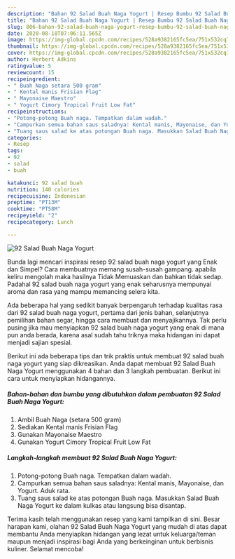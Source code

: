 ```yaml
---
description: "Bahan 92 Salad Buah Naga Yogurt | Resep Bumbu 92 Salad Buah Naga Yogurt Yang Mudah Dan Praktis"
title: "Bahan 92 Salad Buah Naga Yogurt | Resep Bumbu 92 Salad Buah Naga Yogurt Yang Mudah Dan Praktis"
slug: 806-bahan-92-salad-buah-naga-yogurt-resep-bumbu-92-salad-buah-naga-yogurt-yang-mudah-dan-praktis
date: 2020-08-18T07:06:11.565Z
image: https://img-global.cpcdn.com/recipes/528a9382165fc5ea/751x532cq70/92-salad-buah-naga-yogurt-foto-resep-utama.jpg
thumbnail: https://img-global.cpcdn.com/recipes/528a9382165fc5ea/751x532cq70/92-salad-buah-naga-yogurt-foto-resep-utama.jpg
cover: https://img-global.cpcdn.com/recipes/528a9382165fc5ea/751x532cq70/92-salad-buah-naga-yogurt-foto-resep-utama.jpg
author: Herbert Adkins
ratingvalue: 5
reviewcount: 15
recipeingredient:
- " Buah Naga setara 500 gram"
- " Kental manis Frisian Flag"
- " Mayonaise Maestro"
- " Yogurt Cimory Tropical Fruit Low Fat"
recipeinstructions:
- "Potong-potong Buah naga. Tempatkan dalam wadah."
- "Campurkan semua bahan saus saladnya: Kental manis, Mayonaise, dan Yogurt. Aduk rata."
- "Tuang saus salad ke atas potongan Buah naga. Masukkan Salad Buah Naga Yogurt ke dalam kulkas atau langsung bisa disantap."
categories:
- Resep
tags:
- 92
- salad
- buah

katakunci: 92 salad buah 
nutrition: 140 calories
recipecuisine: Indonesian
preptime: "PT13M"
cooktime: "PT58M"
recipeyield: "2"
recipecategory: Lunch

---
```



![92 Salad Buah Naga Yogurt](https://img-global.cpcdn.com/recipes/528a9382165fc5ea/751x532cq70/92-salad-buah-naga-yogurt-foto-resep-utama.jpg)

Bunda lagi mencari inspirasi resep 92 salad buah naga yogurt yang Enak dan Simpel? Cara membuatnya memang susah-susah gampang. apabila keliru mengolah maka hasilnya Tidak Memuaskan dan bahkan tidak sedap. Padahal 92 salad buah naga yogurt yang enak seharusnya mempunyai aroma dan rasa yang mampu memancing selera kita.

Ada beberapa hal yang sedikit banyak berpengaruh terhadap kualitas rasa dari 92 salad buah naga yogurt, pertama dari jenis bahan, selanjutnya pemilihan bahan segar, hingga cara membuat dan menyajikannya. Tak perlu pusing jika mau menyiapkan 92 salad buah naga yogurt yang enak di mana pun anda berada, karena asal sudah tahu triknya maka hidangan ini dapat menjadi sajian spesial.




Berikut ini ada beberapa tips dan trik praktis untuk membuat 92 salad buah naga yogurt yang siap dikreasikan. Anda dapat membuat 92 Salad Buah Naga Yogurt menggunakan 4 bahan dan 3 langkah pembuatan. Berikut ini cara untuk menyiapkan hidangannya.

<!--inarticleads1-->

##### Bahan-bahan dan bumbu yang dibutuhkan dalam pembuatan 92 Salad Buah Naga Yogurt:

1. Ambil  Buah Naga (setara 500 gram)
1. Sediakan  Kental manis Frisian Flag
1. Gunakan  Mayonaise Maestro
1. Gunakan  Yogurt Cimory Tropical Fruit Low Fat




<!--inarticleads2-->

##### Langkah-langkah membuat 92 Salad Buah Naga Yogurt:

1. Potong-potong Buah naga. Tempatkan dalam wadah.
1. Campurkan semua bahan saus saladnya: Kental manis, Mayonaise, dan Yogurt. Aduk rata.
1. Tuang saus salad ke atas potongan Buah naga. Masukkan Salad Buah Naga Yogurt ke dalam kulkas atau langsung bisa disantap.




Terima kasih telah menggunakan resep yang kami tampilkan di sini. Besar harapan kami, olahan 92 Salad Buah Naga Yogurt yang mudah di atas dapat membantu Anda menyiapkan hidangan yang lezat untuk keluarga/teman maupun menjadi inspirasi bagi Anda yang berkeinginan untuk berbisnis kuliner. Selamat mencoba!
